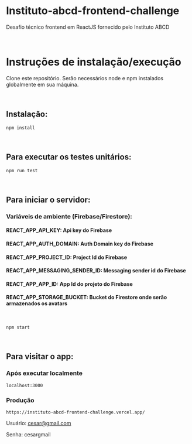 # Instituto-abcd-frontend-challenge

Desafio técnico frontend em ReactJS fornecido pelo Instituto ABCD

<br />

# Instruções de instalação/execução

Clone este repositório. Serão necessários node e npm instalados globalmente em sua máquina.

<br />

## Instalação:

`npm install`

<br />

## Para executar os testes unitários:

`npm run test`

<br />

## Para iniciar o servidor:

### Variáveis de ambiente (Firebase/Firestore):

#### REACT_APP_API_KEY: Api key do Firebase

#### REACT_APP_AUTH_DOMAIN: Auth Domain key do Firebase

#### REACT_APP_PROJECT_ID: Project Id do Firebase

#### REACT_APP_MESSAGING_SENDER_ID: Messaging sender id do Firebase

#### REACT_APP_APP_ID: App Id do projeto do Firebase

#### REACT_APP_STORAGE_BUCKET: Bucket do Firestore onde serão armazenados os avatars

<br />

`npm start`

<br />

## Para visitar o app:

### Após executar localmente

`localhost:3000`

### Produção

`https://instituto-abcd-frontend-challenge.vercel.app/`

Usuário: cesar@gmail.com <br />

Senha: cesargmail
